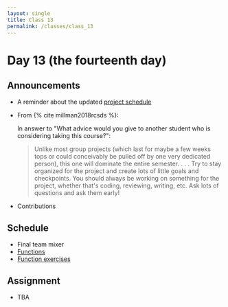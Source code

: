 ```yaml
---
layout: single
title: Class 13
permalink: /classes/class_13
---
```


# Day 13 (the fourteenth day)

## Announcements

*   A reminder about the updated [project schedule](../project)
*   From {% cite millman2018rcsds %}:

    In answer to "What advice would you give to another student who is considering taking this course?":

    > Unlike most group projects (which last for maybe a few weeks
    > tops or could conceivably be pulled off by one very dedicated
    > person), this one will dominate the entire semester. . . . Try
    > to stay organized for the project and create lots of little
    > goals and checkpoints. You should always be working on something
    > for the project, whether that's coding, reviewing, writing, etc.
    > Ask lots of questions and ask them early!

*   Contributions

## Schedule

*   Final team mixer
*   [Functions](../chapters/07/functions)
*   [Function exercises](../chapters/exercises/function_exercises)

## Assignment

* TBA
